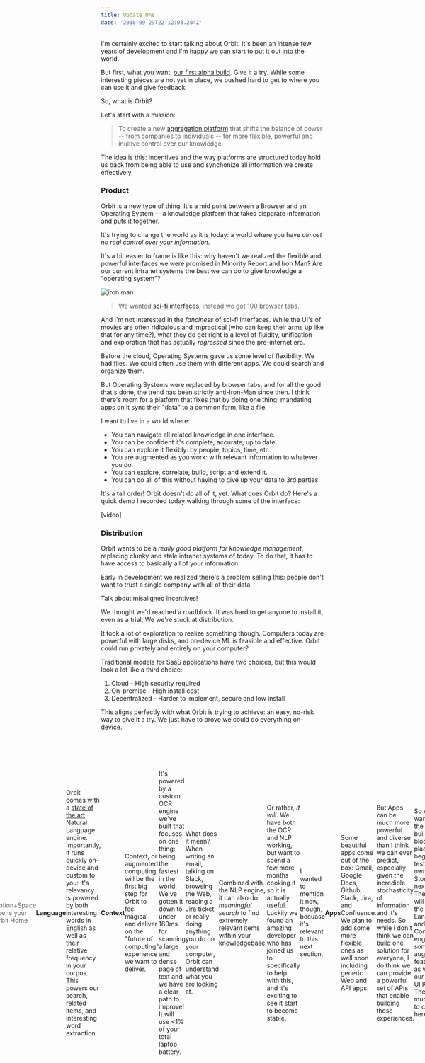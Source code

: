 ```yaml
---
title: Update One
date: '2018-09-29T22:12:03.284Z'
---
```


I'm certainly excited to start talking about Orbit. It's been an intense few years of development and I'm happy we can start to put it out into the world.

But first, what you want: [our first alpha build](). Give it a try. While some interesting pieces are not yet in place, we pushed hard to get to where you can use it and give feedback.

So, what is Orbit?

Let's start with a mission:

> To create a new [aggregation platform](https://stratechery.com/2017/defining-aggregators/) that shifts the balance of power -- from companies to individuals -- for more flexible, powerful and inuitive control over our knowledge.

The idea is this: incentives and the way platforms are structured today hold us back from being able to use and synchonize all information we create effectively.

### Product

Orbit is a new type of thing. It's a mid point between a Browser and an Operating System -- a knowledge platform that takes disparate information and puts it together.

It's trying to change the world as it is today: a world where you have _almost no real control over your information_.

It's a bit easier to frame is like this: why haven't we realized the flexible and powerful interfaces we were promised in Minority Report and Iron Man? Are our current intranet systems the best we can do to give knowledge a "operating system"?

![iron man](http://gradschoolguru.com/wp-content/uploads/2017/01/Iron-Man-Movie-Prologue-Hologram.jpg)

> We wanted [sci-fi interfaces](https://www.youtube.com/watch?v=PJqbivkm0Ms), instead we got 100 browser tabs.

And I'm not interested in the _fanciness_ of sci-fi interfaces. While the UI's of movies are often ridiculous and impractical (who can keep their arms up like that for any time?), what they do get right is a level of fluidity, unification and exploration that has actually _regressed_ since the pre-internet era.

Before the cloud, Operating Systems gave us some level of flexibility. We had files. We could often use them with different apps. We could search and organize them.

But Operating Systems were replaced by browser tabs, and for all the good that's done, the trend has been strictly anti-Iron-Man since then. I think there's room for a platform that fixes that by doing one thing: mandating apps on it sync their "data" to a common form, like a file.

I want to live in a world where:

- You can navigate all related knowledge in one interface.
- You can be confident it's complete, accurate, up to date.
- You can explore it flexibly: by people, topics, time, etc.
- You are augmented as you work: with relevant information to whatever you do.
- You can explore, correlate, build, script and extend it.
- You can do all of this without having to give up your data to 3rd parties.

It's a tall order! Orbit doesn't do all of it, yet. What does Orbit do? Here's a quick demo I recorded today walking through some of the interface:

[video]

### Distribution

Orbit wants to be a _really good platform for knowledge management_, replacing clunky and stale intranet systems of today. To do that, it has to have access to basically all of your information.

Early in development we realized there's a problem selling this: people don't want to trust a single company with all of their data.

Talk about misaligned incentives!

We thought we'd reached a roadblock. It was hard to get anyone to install it, even as a trial. We we're stuck at distribution.

It took a lot of exploration to realize something though. Computers today are powerful with large disks, and on-device ML is feasible and effective. Orbit could run privately and entirely on your computer?

Traditional models for SaaS applications have two choices, but this would look a lot like a third choice:

1. Cloud - High security required
2. On-premise - High install cost
3. Decentralized - Harder to implement, secure and low install

This aligns perfectly with what Orbit is trying to achieve: an easy, no-risk way to give it a try. We just have to prove we could do everything on-device.

<div style="margin: 2.5rem -20%; display: flex; align-items: center; justify-content: center;">
  <div style="margin: auto;  max-width: 100vw;">
    <img alt="On-Device = Data stays on your computer" src="./illustration.svg" />
  </img>
</div>

Today, you can actually firewall Orbit so it only has access to sync data directly from your integrations.

Because you can test our Orbit without any cost, it means **the product must actually be good**. We can't hide behind a sales team. I think this solves what would have been a near-impossible distribution story for a very early stage startup, but also is a great setup to keep our company honest and focused on delivering real value rather than effective sales.

### Platform

[Skip to the end](#going-forward) if you aren't interested in feature-level details! This section goes into some of what we've built and are planning to build.

<div style="width: 480px; border-radius: 20px; overflow: hidden; position: absolute; right: -520px;">
  <img alt="Orbit Home" src="./home.jpg" />
</div>

#### Bit

We're calling a "file" in orbit a "Bit". Where SaaS products have data behind unique interfaces and APIs, Orbit apps sync to a common fundamental unit: the bit, which can be text or HTML, for now.

#### Home

The Orbit Home is your starting point. It will aim to be the Tony Stark interface, powered by bits of information. For now it's a lot like Spotlight with some recent activity and a directory of people.

> Option+Space opens your Orbit Home

#### Language

Orbit comes with a [state of the art](https://arxiv.org/pdf/1803.08493.pdf) Natural Language engine. Importantly, it runs quickly on-device and custom to you: it's relevancy is powered by both interesting words in English as well as their relative frequency in your corpus. This powers our search, related items, and interesting word extraction.

#### Context

Context, or augmented computing, will be the first big step for Orbit to feel magical and deliver on the "future of computing" experience we want to deliver.

It's powered by a custom OCR engine we've built that focuses on one thing: being the fastest in the world. We've gotten it down to under 180ms for scanning a large and dense page of text and we have a clear path to improve! It will use <1% of your total laptop battery.

What does it mean? When writing an email, talking on Slack, browsing the Web, reading a Jira ticket, or really doing anything you do on your computer, Orbit can understand what you are looking at.

Combined with the NLP engine, it can also do _meaningful search_ to find extremely relevant items within your knowledgebase.

Or rather, _it will_. We have both the OCR and NLP working, but want to spend a few more months cooking it so it is actually useful. Luckily we found an amazing developer who has joined us to specifically to help with this, and it's exciting to see it start to become stable.

I wanted to mention it now, though, becuase it's relevant to this next section.

#### Apps

Some beautiful apps come out of the box: Gmail, Google Docs, Github, Slack, Jira, and Confluence. We plan to add some more flexible ones as well soon including generic Web and API apps.

<div style="display: flex; flex-flow: row; height: 120px; max-width: 100%; justify-content: space-between; padding: 30px 0;">
  <img class="icon" src="./icons/gdrive.svg" />
  <img class="icon" src="./icons/github.svg" />
  <img class="icon" src="./icons/gmail.svg" />
  <img class="icon" src="./icons/jira.svg" />
  <img class="icon" src="./icons/confluence.svg" />
  <img class="icon" src="./icons/slack.svg" />
</div>

But Apps can be much more powerful and diverse than I think we can ever predict, especially given the incredible stochasticity of information and it's needs. So while I don't think we can build one solution for everyone, I do think we can provide a powerful set of APIs that enable building those experiences.

So we want to put the right building blocks in place, and begin testing our own App Store early next year. The blocks will include the Language and Context engines, some augmented features, as well as our mature UI Kit. There's much more to come here.

### Going forward

There's a lot more I'd like to write, but I think is more than enough to start.

I'll end with something that will risk sounding cliché:

I think the biggest feature of Orbit is trust. Orbit won't succeed if it tries to be a traditional startup. If you don't feel it will respect your privacy in the long run, we've lost. Orbit will need to be thought of like a Browser or Operating System: a fundamental tool you trust to handle sensitive information.

We've designed it in the only I know to guarantee that: by never sending data off your device. Of course, trust doesn't matters if you don't have a great product that meets real needs. The next feed months will be exciting as we attempt to do just that. And your feedback will be the most important part of ensuring that!

[Here is my email](nate@tryorbit.com). Please send me any and all inquiries, requests and bugs.

[Here is our roadmap](). We will update it about once a week.

I am very excited to start sharing progress with you all.

<br />
